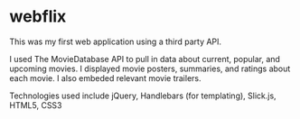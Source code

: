 webflix
=======

This was my first web application using a third party API.

I used The MovieDatabase API to pull in data about current, popular, and upcoming movies. I displayed movie posters, summaries, and ratings about each movie. I also embeded relevant movie trailers.

Technologies used include jQuery, Handlebars (for templating), Slick.js, HTML5, CSS3
